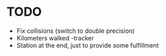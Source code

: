 # TODO
- Fix collisions (switch to double precision)
- Kilometers walked -tracker
- Station at the end, just to provide some fulfillment
